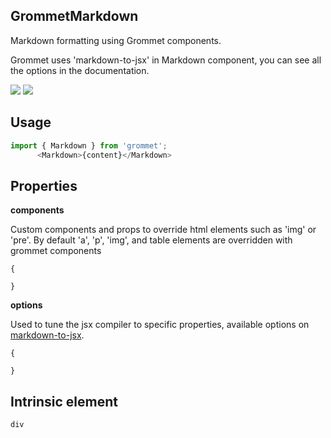 ## GrommetMarkdown
Markdown formatting using Grommet components.

Grommet uses 'markdown-to-jsx' in Markdown component,
      you can see all the options in the documentation.

[![](https://cdn-images-1.medium.com/fit/c/120/120/1*TD1P0HtIH9zF0UEH28zYtw.png)](https://storybook.grommet.io/?selectedKind=Markdown&full=0&addons=0&stories=1&panelRight=0) [![](https://codesandbox.io/static/img/play-codesandbox.svg)](https://codesandbox.io/s/github/grommet/grommet-sandbox?initialpath=/markdown&module=%2Fsrc%2FMarkdown.js)
## Usage

```javascript
import { Markdown } from 'grommet';
      <Markdown>{content}</Markdown>
```

## Properties

**components**

Custom components and props to override html elements such as 'img'
      or 'pre'. By default 'a', 'p', 'img', and table elements are overridden
      with grommet components

```
{

}
```

**options**

Used to tune the jsx compiler to specific properties, available options on [markdown-to-jsx](https://github.com/probablyup/markdown-to-jsx).

```
{

}
```
  
## Intrinsic element

```
div
```